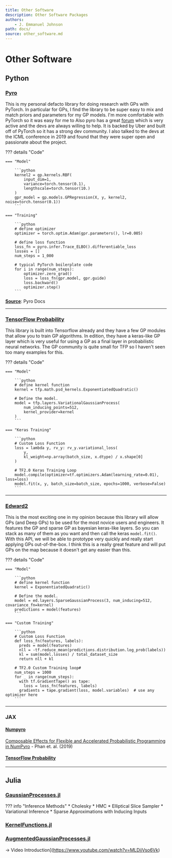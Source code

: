 ```yaml
---
title: Other Software
description: Other Software Packages
authors:
    - J. Emmanuel Johnson
path: docs/
source: other_software.md
---
```

# Other Software




## Python


### [Pyro](http://pyro.ai/)
This is my personal defacto library for doing research with GPs with PyTorch. In particular for GPs, I find the library to be super easy to mix and match priors and parameters for my GP models. I'm more comfortable with PyTorch so it was easy for me to Also pyro has a great [forum](https://forum.pyro.ai/) which is very active and the devs are always willing to help. It is backed by Uber and built off of PyTorch so it has a strong dev community. I also talked to the devs at the ICML conference in 2019 and found that they were super open and passionate about the project. 

??? details "Code"

    === "Model"

        ```python
        kernel2 = gp.kernels.RBF(
            input_dim=1, 
            variance=torch.tensor(0.1),
            lengthscale=torch.tensor(10.)
        )
        gpr_model = gp.models.GPRegression(X, y, kernel2, noise=torch.tensor(0.1))
        ```

    === "Training"

        ```python
        # define optimizer
        optimizer = torch.optim.Adam(gpr.parameters(), lr=0.005)

        # define loss function
        loss_fn = pyro.infer.Trace_ELBO().differentiable_loss
        losses = []
        num_steps = 1_000

        # typical PyTorch boilerplate code
        for i in range(num_steps):
            optimizer.zero_grad()
            loss = loss_fn(gpr.model, gpr.guide)
            loss.backward()
            optimizer.step()
        ```

**[Source](http://pyro.ai/examples/gp.html)**: Pyro Docs

---


### [TensorFlow Probability](https://www.tensorflow.org/probability/)
This library is built into Tensorflow already and they have a few GP modules that allow you to train GP algorithms. In edition, they have a keras-like GP layer which is very useful for using a GP as a final layer in probabilistic neural networks. The GP community is quite small for TFP so I haven't seen too many examples for this.

??? details "Code"

    === "Model"

        ```python
        # define kernel function
        kernel = tfp.math.psd_kernels.ExponentiatedQuadratic()

        # Define the model.
        model = tfp.layers.VariationalGaussianProcess(
            num_inducing_points=512, 
            kernel_provider=kernel
        )
        ```

    === "Keras Training"

        ```python
        # Custom Loss Function
        loss = lambda y, rv_y: rv_y.variational_loss(
            y, 
            kl_weight=np.array(batch_size, x.dtype) / x.shape[0]
        )

        # TF2.0 Keras Training Loop
        model.compile(optimizer=tf.optimizers.Adam(learning_rate=0.01), loss=loss)
        model.fit(x, y, batch_size=batch_size, epochs=1000, verbose=False)
        ```


---

### [Edward2](https://github.com/google/edward2)
This is the most exciting one in my opinion because this library will allow GPs (and Deep GPs) to be used for the most novice users and engineers. It features the GP and sparse GP as bayesian keras-like layers. So you can stack as many of them as you want and then call the keras `model.fit()`. With this API, we will be able to prototype very quickly and really start applying GPs out-of-the-box. I think this is a really great feature and will put GPs on the map because it doesn't get any easier than this.

??? details "Code"

    === "Model"

        ```python
        # define kernel function
        kernel = ExponentiatedQuadratic()

        # Define the model.
        model = ed.layers.SparseGaussianProcess(3, num_inducing=512, covariance_fn=kernel)
        predictions = model(features)
        ```

    === "Custom Training"

        ```python
        # Custom Loss Function
        def loss_fn(features, labels):
          preds = model(features)
          nll = -tf.reduce_mean(predictions.distribution.log_prob(labels))
          kl = sum(model.losses) / total_dataset_size
          return nll + kl

        # TF2.0 Custom Training loop#
        num_steps = 1000
        for _ in range(num_steps):
          with tf.GradientTape() as tape:
            loss = loss_fn(features, labels)
          gradients = tape.gradient(loss, model.variables)  # use any optimizer here
        ```

---

### JAX


#### [Numpyro](http://num.pyro.ai/en/stable/)

[Composable Effects for Flexible and Accelerated Probabilistic Programming in NumPyro](https://arxiv.org/abs/1912.11554) - Phan et. al. (2019)

#### [TensorFlow Probability](https://www.tensorflow.org/probability/examples/TensorFlow_Probability_on_JAX)



---

## Julia


### [GaussianProcesses.jl](https://nbviewer.jupyter.org/github/twolodzko/LearningJulia/blob/master/Gaussian-Process.ipynb)

??? info "Inference Methods"
    * Cholesky
    * HMC
    * Elliptical Slice Sampler
    * Variational Inference
    * Sparse Approximations with Inducing Inputs

### [KernelFunctions.jl](https://juliagaussianprocesses.github.io/KernelFunctions.jl/)

### [AugmentedGaussianProcesses.jl](https://theogf.github.io/AugmentedGaussianProcesses.jl/dev/)

-> Video Introduction](https://www.youtube.com/watch?v=MLDijVso6Vk)